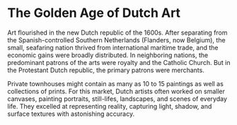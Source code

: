 # The Golden Age of Dutch Art

Art flourished in the new Dutch republic of the 1600s. After separating from the Spanish-controlled Southern Netherlands (Flanders, now Belgium), the small, seafaring nation thrived from international maritime trade, and the economic gains were broadly distributed. In neighboring nations, the predominant patrons of the arts were royalty and the Catholic Church. But in the Protestant Dutch republic, the primary patrons were merchants.

Private townhouses might contain as many as 10 to 15 paintings as well as collections of prints. For this market, Dutch artists often worked on smaller canvases, painting portraits, still-lifes, landscapes, and scenes of everyday life. They excelled at representing reality, capturing light, shadow, and surface textures with astonishing accuracy. <span class="Apple-converted-space"> </span>
